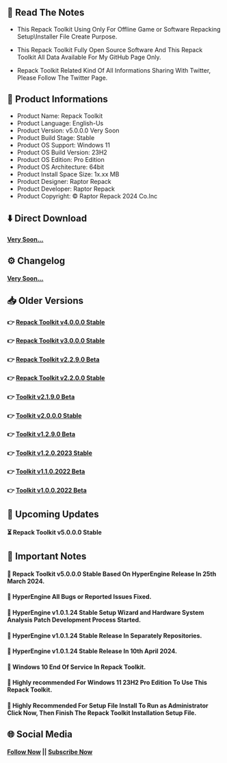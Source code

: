 ## 📝 Read The Notes

- This Repack Toolkit Using Only For Offline Game or Software Repacking Setup\Installer File Create Purpose.

- This Repack Toolkit Fully Open Source Software And This Repack Toolkit All Data Available For My GitHub Page Only.

- Repack Toolkit Related Kind Of All Informations Sharing With Twitter, Please Follow The Twitter Page.

## 🧾 Product Informations

- Product Name: Repack Toolkit
- Product Language: English-Us
- Product Version: v5.0.0.0 Very Soon
- Product Build Stage: Stable
- Product OS Support: Windows 11
- Product OS Build Version: 23H2
- Product OS Edition: Pro Edition
- Product OS Architecture: 64bit
- Product Install Space Size: 1x.xx MB
- Product Designer: Raptor Repack
- Product Developer: Raptor Repack
- Product Copyright: © Raptor Repack 2024 Co.Inc

## ⬇️ Direct Download

#### [Very Soon...](https://github.com/RaptorRepack/RepackToolkit)

## ⚙️ Changelog

#### [Very Soon...](https://github.com/RaptorRepack/RepackToolkit)

## 📥 Older Versions

#### 👉 [Repack Toolkit v4.0.0.0 Stable](https://github.com/RaptorRepack/RepackToolkit/releases/tag/v4.0.0.0)

#### 👉 [Repack Toolkit v3.0.0.0 Stable](https://github.com/RaptorRepack/RepackToolkit/releases/tag/v3.0.0.0)

#### 👉 [Repack Toolkit v2.2.9.0 Beta](https://github.com/RaptorRepack/RepackToolkit/releases/tag/v2.2.9.0)

#### 👉 [Repack Toolkit v2.2.0.0 Stable](https://github.com/RaptorRepack/RepackToolkit/releases/tag/v2.2.0.0)

#### 👉 [Toolkit v2.1.9.0 Beta](https://github.com/RaptorRepack/RepackToolkit/releases/tag/v2.1.9.0)

#### 👉 [Toolkit v2.0.0.0 Stable](https://github.com/RaptorRepack/RepackToolkit/releases/tag/v2.0.0.0)

#### 👉 [Toolkit v1.2.9.0 Beta](https://github.com/RaptorRepack/RepackToolkit/releases/tag/v1.2.9.0)

#### 👉 [Toolkit v1.2.0.2023 Stable](https://github.com/RaptorRepack/RepackToolkit/releases/tag/v1.2.0.0)

#### 👉 [Toolkit v1.1.0.2022 Beta](https://github.com/RaptorRepack/RepackToolkit/releases/tag/v1.1.0.0)

#### 👉 [Toolkit v1.0.0.2022 Beta](https://github.com/RaptorRepack/RepackToolkit/releases/tag/v1.0.0.0)

## 📢 Upcoming Updates

#### ⏳ Repack Toolkit v5.0.0.0 Stable

## 📝 Important Notes

#### 🔴 Repack Toolkit v5.0.0.0 Stable Based On HyperEngine Release In 25th March 2024.

#### 🔴 HyperEngine All Bugs or Reported Issues Fixed.

#### 🔴 HyperEngine v1.0.1.24 Stable Setup Wizard and Hardware System Analysis Patch Development Process Started.

#### 🔴 HyperEngine v1.0.1.24 Stable Release In Separately Repositories.

#### 🔴 HyperEngine v1.0.1.24 Stable Release In 10th April 2024.

#### 🔴 Windows 10 End Of Service In Repack Toolkit.

#### 🔴 Highly recommended For Windows 11 23H2 Pro Edition To Use This Repack Toolkit.

#### 🔴 Highly Recommended For Setup File Install To Run as Administrator Click Now, Then Finish The Repack Toolkit Installation Setup File.

## 🌐 Social Media

#### [Follow Now](https://twitter.com/raptorrepack) || [Subscribe Now](https://youtube.com/@RaptorRepack)
